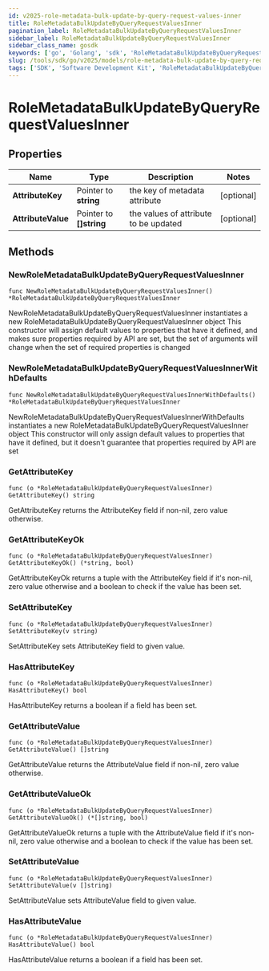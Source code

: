 ```yaml
---
id: v2025-role-metadata-bulk-update-by-query-request-values-inner
title: RoleMetadataBulkUpdateByQueryRequestValuesInner
pagination_label: RoleMetadataBulkUpdateByQueryRequestValuesInner
sidebar_label: RoleMetadataBulkUpdateByQueryRequestValuesInner
sidebar_class_name: gosdk
keywords: ['go', 'Golang', 'sdk', 'RoleMetadataBulkUpdateByQueryRequestValuesInner', 'V2025RoleMetadataBulkUpdateByQueryRequestValuesInner'] 
slug: /tools/sdk/go/v2025/models/role-metadata-bulk-update-by-query-request-values-inner
tags: ['SDK', 'Software Development Kit', 'RoleMetadataBulkUpdateByQueryRequestValuesInner', 'V2025RoleMetadataBulkUpdateByQueryRequestValuesInner']
---
```


# RoleMetadataBulkUpdateByQueryRequestValuesInner

## Properties

Name | Type | Description | Notes
------------ | ------------- | ------------- | -------------
**AttributeKey** | Pointer to **string** | the key of metadata attribute | [optional] 
**AttributeValue** | Pointer to **[]string** | the values of attribute to be updated | [optional] 

## Methods

### NewRoleMetadataBulkUpdateByQueryRequestValuesInner

`func NewRoleMetadataBulkUpdateByQueryRequestValuesInner() *RoleMetadataBulkUpdateByQueryRequestValuesInner`

NewRoleMetadataBulkUpdateByQueryRequestValuesInner instantiates a new RoleMetadataBulkUpdateByQueryRequestValuesInner object
This constructor will assign default values to properties that have it defined,
and makes sure properties required by API are set, but the set of arguments
will change when the set of required properties is changed

### NewRoleMetadataBulkUpdateByQueryRequestValuesInnerWithDefaults

`func NewRoleMetadataBulkUpdateByQueryRequestValuesInnerWithDefaults() *RoleMetadataBulkUpdateByQueryRequestValuesInner`

NewRoleMetadataBulkUpdateByQueryRequestValuesInnerWithDefaults instantiates a new RoleMetadataBulkUpdateByQueryRequestValuesInner object
This constructor will only assign default values to properties that have it defined,
but it doesn't guarantee that properties required by API are set

### GetAttributeKey

`func (o *RoleMetadataBulkUpdateByQueryRequestValuesInner) GetAttributeKey() string`

GetAttributeKey returns the AttributeKey field if non-nil, zero value otherwise.

### GetAttributeKeyOk

`func (o *RoleMetadataBulkUpdateByQueryRequestValuesInner) GetAttributeKeyOk() (*string, bool)`

GetAttributeKeyOk returns a tuple with the AttributeKey field if it's non-nil, zero value otherwise
and a boolean to check if the value has been set.

### SetAttributeKey

`func (o *RoleMetadataBulkUpdateByQueryRequestValuesInner) SetAttributeKey(v string)`

SetAttributeKey sets AttributeKey field to given value.

### HasAttributeKey

`func (o *RoleMetadataBulkUpdateByQueryRequestValuesInner) HasAttributeKey() bool`

HasAttributeKey returns a boolean if a field has been set.

### GetAttributeValue

`func (o *RoleMetadataBulkUpdateByQueryRequestValuesInner) GetAttributeValue() []string`

GetAttributeValue returns the AttributeValue field if non-nil, zero value otherwise.

### GetAttributeValueOk

`func (o *RoleMetadataBulkUpdateByQueryRequestValuesInner) GetAttributeValueOk() (*[]string, bool)`

GetAttributeValueOk returns a tuple with the AttributeValue field if it's non-nil, zero value otherwise
and a boolean to check if the value has been set.

### SetAttributeValue

`func (o *RoleMetadataBulkUpdateByQueryRequestValuesInner) SetAttributeValue(v []string)`

SetAttributeValue sets AttributeValue field to given value.

### HasAttributeValue

`func (o *RoleMetadataBulkUpdateByQueryRequestValuesInner) HasAttributeValue() bool`

HasAttributeValue returns a boolean if a field has been set.



